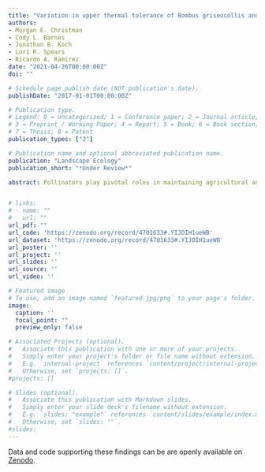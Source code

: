 ```yaml
---
title: "Variation in upper thermal tolerance of Bombus griseocollis and B. impatiens (Hymenoptera: Apidae)"
authors:
- Morgan E. Christman
- Cody L. Barnes
- Jonathan B. Koch
- Lori R. Spears
- Ricardo A. Ramirez
date: "2021-04-26T00:00:00Z"
doi: ""

# Schedule page publish date (NOT publication's date).
publishDate: "2017-01-01T00:00:00Z"

# Publication type.
# Legend: 0 = Uncategorized; 1 = Conference paper; 2 = Journal article;
# 3 = Preprint / Working Paper; 4 = Report; 5 = Book; 6 = Book section;
# 7 = Thesis; 8 = Patent
publication_types: ["2"]

# Publication name and optional abbreviated publication name.
publication: "Landscape Ecology"
publication_short: "*Under Review*"

abstract: Pollinators play pivotal roles in maintaining agricultural and natural plant communities, yet some bee populations are declining. The conversion of agricultural and semi-natural lands for urban use has reduced bee abundance and diversity. Meanwhile, climate change has affected bee distributions and led to disruption of plant-pollinator synchrony, impacting ecosystem processes. However, how these factors co-occur to influence bee assemblages is poorly understood. We linked differences in bumble bee (*Bombus*) diversity to landscape composition and climate in agroecosystems in order to understand their co-occurring effects. We evaluated *Bombus* assemblages in relation to the proportion of agricultural, semi-natural, and urban landscapes and interannual variation in temperature, precipitation, and relative humidity in Utah agroecosystems from 2014 to 2018. *Bombus* species richness and diversity was highest in agricultural landscapes characterized by low temperatures and high relative humidity during the growing season, and lowest in urban areas with high temperatures and low relative humidity. Ongoing and future urbanization and climate change may therefore lead to reduced *Bombus* diversity in Utah. Although some historically uncommon species, such as *B. pensylvanicus*, may thrive under future land-use and climate scenarios, others (e.g., *B. sylvicola, B. californicus*, and *B. occidentalis*) are at increased risk of extirpation due to loss of suitable habitat. Continually monitoring *Bombus* populations will help document shifts in assemblages and potential consequential impacts to ecosystem services. These findings emphasize that management strategies moving forward should consider the effect of co-occurring factors as opposed to single factors in order to foster future resiliency of *Bombus* populations. 


# links:
# - name: ""
#   url: ""
url_pdf: ""
url_code: 'https://zenodo.org/record/4701633#.YIJOIH1ueWB'
url_dataset: 'https://zenodo.org/record/4701633#.YIJOIH1ueWB'
url_poster: ''
url_project: ''
url_slides: ''
url_source: ''
url_video: ''

# Featured image
# To use, add an image named `featured.jpg/png` to your page's folder. 
image:
  caption: ''
  focal_point: ""
  preview_only: false

# Associated Projects (optional).
#   Associate this publication with one or more of your projects.
#   Simply enter your project's folder or file name without extension.
#   E.g. `internal-project` references `content/project/internal-project/index.md`.
#   Otherwise, set `projects: []`.
#projects: []

# Slides (optional).
#   Associate this publication with Markdown slides.
#   Simply enter your slide deck's filename without extension.
#   E.g. `slides: "example"` references `content/slides/example/index.md`.
#   Otherwise, set `slides: ""`.
#slides:
---
```


Data and code supporting these findings can be are openly available on [Zenodo](https://zenodo.org/record/4701633#.YIJOIH1ueWB). 
